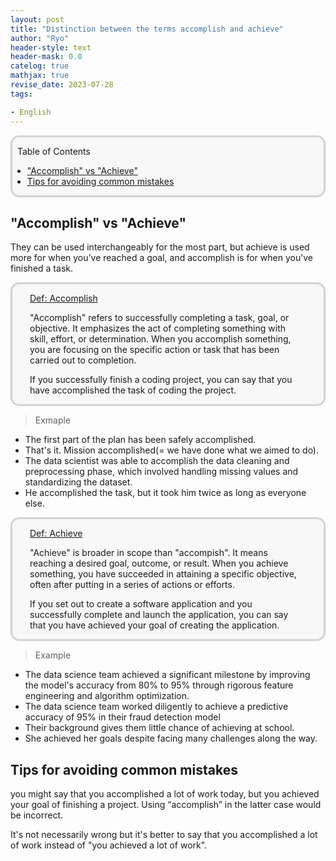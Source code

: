 ```yaml
---
layout: post
title: "Distinction between the terms accomplish and achieve"
author: "Ryo"
header-style: text
header-mask: 0.0
catelog: true
mathjax: true
revise_date: 2023-07-28
tags:

- English
---
```


<div style='border-radius: 1em; border-style:solid; border-color:#D3D3D3; background-color:#F8F8F8'>

<p class="h4">&nbsp;&nbsp;Table of Contents</p>

<!-- START doctoc generated TOC please keep comment here to allow auto update -->
<!-- DON'T EDIT THIS SECTION, INSTEAD RE-RUN doctoc TO UPDATE -->

- ["Accomplish" vs "Achieve"](#accomplish-vs-achieve)
- [Tips for avoiding common mistakes](#tips-for-avoiding-common-mistakes)

<!-- END doctoc generated TOC please keep comment here to allow auto update -->


</div>

## "Accomplish" vs "Achieve"

They can be used interchangeably for the most part, but achieve is used more for when you’ve reached a goal, and accomplish is for when you’ve finished a task.


<div style='padding-left: 2em; padding-right: 2em; border-radius: 1em; border-style:solid; border-color:#D3D3D3; background-color:#F8F8F8'>
<p class="h4"><ins>Def: Accomplish</ins></p>

"Accomplish" refers to successfully completing a task, goal, or objective. It emphasizes the act of completing something with skill, effort, or determination. When you accomplish something, you are focusing on the specific action or task that has been carried out to completion.

If you successfully finish a coding project, you can say that you have accomplished the task of coding the project.

</div>

> Exmaple

- The first part of the plan has been safely accomplished.
- That's it. Mission accomplished(= we have done what we aimed to do).
- The data scientist was able to accomplish the data cleaning and preprocessing phase, which involved handling missing values and standardizing the dataset.
- He accomplished the task, but it took him twice as long as everyone else.



<div style='padding-left: 2em; padding-right: 2em; border-radius: 1em; border-style:solid; border-color:#D3D3D3; background-color:#F8F8F8'>
<p class="h4"><ins>Def: Achieve</ins></p>

"Achieve" is broader in scope than "accompish". It means reaching a desired goal, outcome, or result. When you achieve something, you have succeeded in attaining a specific objective, often after putting in a series of actions or efforts.

If you set out to create a software application and you successfully complete and launch the application, you can say that you have achieved your goal of creating the application.

</div>

> Example

- The data science team achieved a significant milestone by improving the model's accuracy from 80% to 95% through rigorous feature engineering and algorithm optimization.
- The data science team worked diligently to achieve a predictive accuracy of 95% in their fraud detection model
- Their background gives them little chance of achieving at school.
- She achieved her goals despite facing many challenges along the way.

## Tips for avoiding common mistakes

you might say that you accomplished a lot of work today, but you achieved your goal of finishing a project. Using “accomplish” in the latter case would be incorrect.

It's not necessarily wrong but it's better to say that you accomplished a lot of work instead of "you achieved a lot of work".
